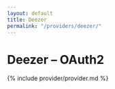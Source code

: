 ```yaml
---
layout: default
title: Deezer
permalink: "/providers/deezer/"
---
```

# Deezer – OAuth2

{% include provider/provider.md %}
